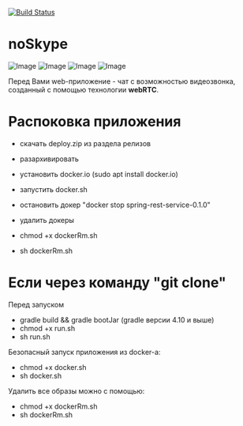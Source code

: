 [![Build Status](https://travis-ci.com/AlexeyDer/noSkype.svg?branch=release)](https://travis-ci.com/AlexeyDer/noSkype)
# noSkype
![Image](https://hsto.org/webt/5b/22/62/5b2262cea66f9381421890.png)
![Image](https://cdn.iconscout.com/icon/free/png-256/gradle-3-1175026.png)
![Image](https://www.matt-thornton.net/wordpress/wp-content/uploads/0dd7193f-e747-4a15-b797-818b9fac3656-mysql.png)
![Image](https://d1q6f0aelx0por.cloudfront.net/product-logos/644d2f15-c5db-4731-a353-ace6235841fa-registry.png)

Перед Вами web-приложение - чат с возможностью видеозвонка, созданный с помощью технологии **webRTC**.

# Распоковка приложения
- скачать deploy.zip из раздела релизов
- разархивировать
- установить docker.io (sudo apt install docker.io)
- запустить docker.sh


- остановить докер "docker stop spring-rest-service-0.1.0"
- удалить докеры
- chmod +x dockerRm.sh
- sh dockerRm.sh

# Если через  команду "git clone"
Перед запуском
- gradle build && gradle bootJar (gradle версии 4.10 и выше)
- chmod +x run.sh
- sh run.sh

Безопасный запуск приложения из docker-а:
- chmod +x docker.sh
- sh docker.sh

Удалить все образы можно с помощью:
- chmod +x dockerRm.sh
- sh dockerRm.sh
